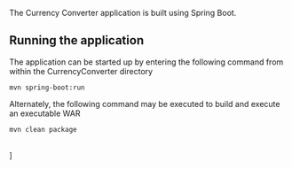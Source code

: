 

The Currency Converter application is built using Spring Boot. 

## Running the application

The application can be started up by entering the following command from within the CurrencyConverter directory

`mvn spring-boot:run`

Alternately, the following command may be executed to build and execute an executable WAR

`mvn clean package`

\
]




